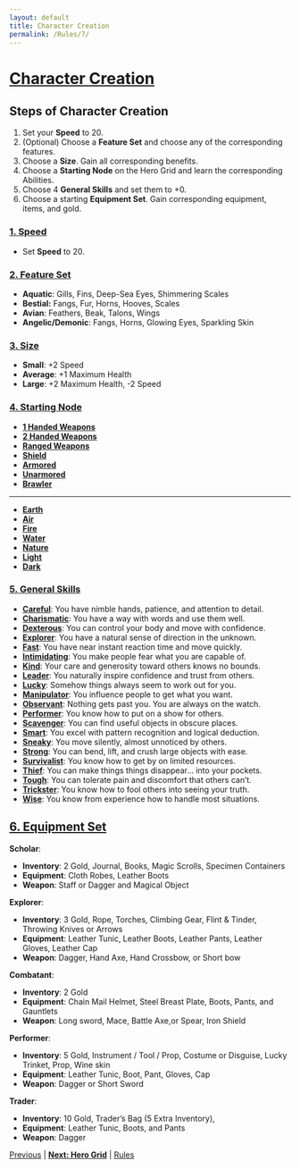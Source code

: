```yaml
---
layout: default
title: Character Creation
permalink: /Rules/7/
---
```

# [Character Creation](#character-creation)
## Steps of Character Creation
1. Set your **Speed** to 20.
2. (Optional) Choose a **Feature Set** and choose any of the corresponding features.
3. Choose a **Size**. Gain all corresponding benefits. 
4. Choose a **Starting Node** on the Hero Grid and learn the corresponding Abilities.
5. Choose 4 **General Skills** and set them to +0.
6. Choose a starting **Equipment Set**. Gain corresponding equipment, items, and gold.

### [1. Speed](#feature-sets)

- Set **Speed** to 20.

### [2. Feature Set](#feature-set)

- **Aquatic**: Gills, Fins, Deep-Sea Eyes, Shimmering Scales
- **Bestial:** Fangs, Fur, Horns, Hooves, Scales
- **Avian**: Feathers, Beak, Talons, Wings
- **Angelic/Demonic**: Fangs, Horns, Glowing Eyes, Sparkling Skin

### [3. Size](#size)

- **Small**: +2 Speed
- **Average**: +1 Maximum Health
- **Large**: +2 Maximum Health, -2 Speed

### [4. Starting Node](#startingNode)

- **[1 Handed Weapons]({{site.baseurl}}/PlayerResources/Abilities/1HandedWeapons/#1-Handed-Weapons)**
- **[2 Handed Weapons]({{site.baseurl}}/PlayerResources/Abilities/2HandedWeapons/#2-Handed-Weapons)**
- **[Ranged Weapons]({{site.baseurl}}/PlayerResources/Abilities/RangedWeapons/#Ranged-Weapons)**
- **[Shield]({{site.baseurl}}/PlayerResources/Abilities/Shield/#Shield)**
- **[Armored]({{site.baseurl}}/PlayerResources/Abilities/Armored/#Armored)**
- **[Unarmored]({{site.baseurl}}/PlayerResources/Abilities/Unarmored/#Unarmored)**
- **[Brawler]({{site.baseurl}}/PlayerResources/Abilities/Brawler/#Brawler)**
---
- **[Earth]({{site.baseurl}}/PlayerResources/Abilities/Earth/#Earth)**
- **[Air]({{site.baseurl}}/PlayerResources/Abilities/Air/#Air)**
- **[Fire]({{site.baseurl}}/PlayerResources/Abilities/Fire/#Fire)**
- **[Water]({{site.baseurl}}/PlayerResources/Abilities/Water/#Water)**
- **[Nature]({{site.baseurl}}/PlayerResources/Abilities/Nature/#Nature)**
- **[Light]({{site.baseurl}}/PlayerResources/Abilities/Light/#Light)**
- **[Dark]({{site.baseurl}}/PlayerResources/Abilities/Dark/#Dark)**

### [5. General Skills](#generalskills)
- **[Careful]({{site.baseurl}}/PlayerResources/Skills/Careful/#Careful)**: You have nimble hands, patience, and attention to detail.
- **[Charismatic]({{site.baseurl}}/PlayerResources/Skills/Charismatic/#Charismatic)**: You have a way with words and use them well.
- **[Dexterous]({{site.baseurl}}/PlayerResources/Skills/Dexterous/#Dexterous)**: You can control your body and move with confidence.
- **[Explorer]({{site.baseurl}}/PlayerResources/Skills/Explorer/#Explorer)**: You have a natural sense of direction in the unknown.
- **[Fast]({{site.baseurl}}/PlayerResources/Skills/Fast/#Fast)**: You have near instant reaction time and move quickly.
- **[Intimidating]({{site.baseurl}}/PlayerResources/Skills/Intimidating/#Intimidating)**: You make people fear what you are capable of.
- **[Kind]({{site.baseurl}}/PlayerResources/Skills/Kind/#Kind)**: Your care and generosity toward others knows no bounds.
- **[Leader]({{site.baseurl}}/PlayerResources/Skills/Leader/#Leader)**: You naturally inspire confidence and trust from others.
- **[Lucky]({{site.baseurl}}/PlayerResources/Skills/Lucky/#Lucky)**: Somehow things always seem to work out for you.
- **[Manipulator]({{site.baseurl}}/PlayerResources/Skills/Manipulator/#Manipulator)**: You influence people to get what you want.
- **[Observant]({{site.baseurl}}/PlayerResources/Skills/Observant/#Observant)**: Nothing gets past you. You are always on the watch.
- **[Performer]({{site.baseurl}}/PlayerResources/Skills/Performer/#Performer)**: You know how to put on a show for others.
- **[Scavenger]({{site.baseurl}}/PlayerResources/Skills/Scavenger/#Scavenger)**: You can find useful objects in obscure places.
- **[Smart]({{site.baseurl}}/PlayerResources/Skills/Smart/#Smart)**: You excel with pattern recognition and logical deduction.
- **[Sneaky]({{site.baseurl}}/PlayerResources/Skills/Sneaky/#Sneaky)**: You move silently, almost unnoticed by others.
- **[Strong]({{site.baseurl}}/PlayerResources/Skills/Strong/#Strong)**: You can bend, lift, and crush large objects with ease.
- **[Survivalist]({{site.baseurl}}/PlayerResources/Skills/Survivalist/#Survivalist)**: You know how to get by on limited resources.
- **[Thief]({{site.baseurl}}/PlayerResources/Skills/Thief/#Thief)**: You can make things things disappear… into your pockets.
- **[Tough]({{site.baseurl}}/PlayerResources/Skills/Tough/#Tough)**: You can tolerate pain and discomfort that others can’t.
- **[Trickster]({{site.baseurl}}/PlayerResources/Skills/Trickster/#Trickster)**: You know how to fool others into seeing your truth.
- **[Wise]({{site.baseurl}}/PlayerResources/Skills/Wise/#Wise)**: You know from experience how to handle most situations.

## [6. Equipment Set](#equipment-set)

**Scholar**:
- **Inventory**: 2 Gold, Journal, Books, Magic Scrolls, Specimen Containers
- **Equipment**: Cloth Robes, Leather Boots
- **Weapon**: Staff or Dagger and Magical Object

**Explorer**: 
- **Inventory**: 3 Gold, Rope, Torches, Climbing Gear, Flint & Tinder, Throwing Knives or Arrows
- **Equipment**: Leather Tunic, Leather Boots, Leather Pants, Leather Gloves, Leather Cap
- **Weapon**: Dagger, Hand Axe, Hand Crossbow, or Short bow

**Combatant**: 
- **Inventory**: 2 Gold
- **Equipment**: Chain Mail Helmet, Steel Breast Plate, Boots, Pants, and Gauntlets
- **Weapon**: Long sword, Mace, Battle Axe,or Spear, Iron Shield

**Performer**: 
- **Inventory**: 5 Gold, Instrument / Tool / Prop, Costume or Disguise, Lucky Trinket, Prop, Wine skin
- **Equipment**: Leather Tunic, Boot, Pant, Gloves, Cap
- **Weapon**: Dagger or Short Sword

**Trader**: 
- **Inventory**: 10 Gold, Trader’s Bag (5 Extra Inventory), 
- **Equipment**: Leather Tunic, Boots, and Pants
- **Weapon**: Dagger

[Previous]({{site.baseurl}}/Rules/6/#downtime) | **[Next: Hero Grid]({{site.baseurl}}/Rules/8/)** | [Rules]({{site.baseurl}}/Rules/Index/#rules)